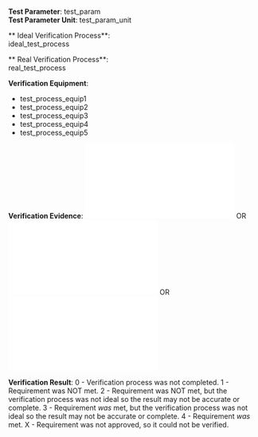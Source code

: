 **Test Parameter**: test_param  
**Test Parameter Unit**:  test_param_unit

** Ideal Verification Process**:  
ideal_test_process

** Real Verification Process**:  
real_test_process

**Verification Equipment**:  
- test_process_equip1
- test_process_equip2
- test_process_equip3
- test_process_equip4
- test_process_equip5

**Verification Evidence**:
![alt text](requirements/verification/images/image_name.ext "image_alt_text")
OR
![Sample Video](requirements/verification/videos/video_name.ext)
OR
![Sample Audio](requirements/verification/audio/audio_name.ext)

**Verification Result**:
0 - Verification process was not completed.
1 - Requirement was NOT met.
2 - Requirement was NOT met, but the verification process was not ideal so the result may not be accurate or complete.
3 - Requirement *was* met, but the verification process was not ideal so the result may not be accurate or complete.
4 - Requirement *was* met.
X - Requirement was not approved, so it could not be verified.